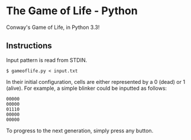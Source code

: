 # The Game of Life - Python

Conway's Game of Life, in Python 3.3!

## Instructions

Input pattern is read from STDIN.

	$ gameoflife.py < input.txt

In their initial configuration, cells are either represented by a 0 (dead) or 1 (alive). For example, a simple blinker could be inputted as follows:

	00000
	00000
	01110
	00000
	00000

To progress to the next generation, simply press any button.